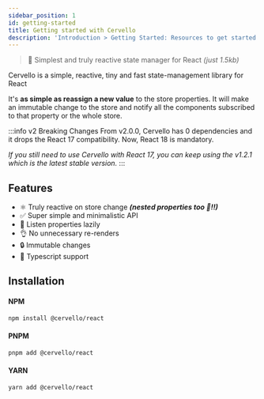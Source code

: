 ```yaml
---
sidebar_position: 1
id: getting-started
title: Getting started with Cervello
description: 'Introduction > Getting Started: Resources to get started learning and using Cervello'
---
```


> 🤯 Simplest and truly reactive state manager for React _(just 1.5kb)_

Cervello is a simple, reactive, tiny and fast state-management library for React

It's **as simple as reassign a new value** to the store properties. It will make an immutable change to the store and notify all the components subscribed
to that property or the whole store.

:::info v2 Breaking Changes
From v2.0.0, Cervello has 0 dependencies and it drops the React 17 compatibility. Now, React 18 is mandatory.

_If you still need to use Cervello with React 17, you can keep using the v1.2.1 which is the latest stable version._
:::

## Features

- ⚛️ Truly reactive on store change **_(nested properties too 🚀!!)_**
- ✅ Super simple and minimalistic API
- 🐨 Listen properties lazily
- 👌 No unnecessary re-renders
- 🔒 Immutable changes
- 🔑 Typescript support

## Installation

#### NPM

```bash
npm install @cervello/react
```

#### PNPM

```bash
pnpm add @cervello/react
```

#### YARN

```bash
yarn add @cervello/react
```
